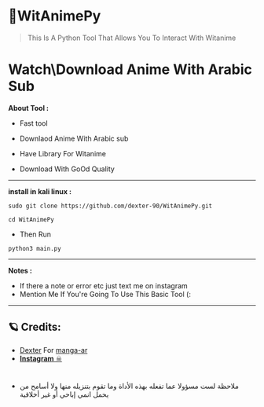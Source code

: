 # 🦉WitAnimePy
> This Is A Python Tool That Allows You To Interact With Witanime


# Watch\Download Anime With Arabic Sub

**About Tool :**

- Fast tool

- Downlaod Anime With Arabic sub

- Have Library For Witanime

- Download With GoOd Quality


---------------------  
**install in kali linux :**

`sudo git clone https://github.com/dexter-90/WitAnimePy.git`

`cd WitAnimePy`
- Then Run 

`python3 main.py`

---------------------
**Notes :**
- If there a note or error etc just text me on instagram
- Mention Me If You're Going To Use This Basic Tool (:
---------------------

## 🪐 Credits:
* [Dexter](https://github.com/dexter-90) For [manga-ar](https://github.com/dexter-90/manga-ar)
* <a class="" href="https://www.instagram.com/ishussain_">**Instagram** ☠</a> 

#
* ملاحظة لست مسؤولا عما تفعله بهذه الأداة وما تقوم بتنزيله منها ولا أسامح من يحمل انمي إباحي أو غير أخلاقية


